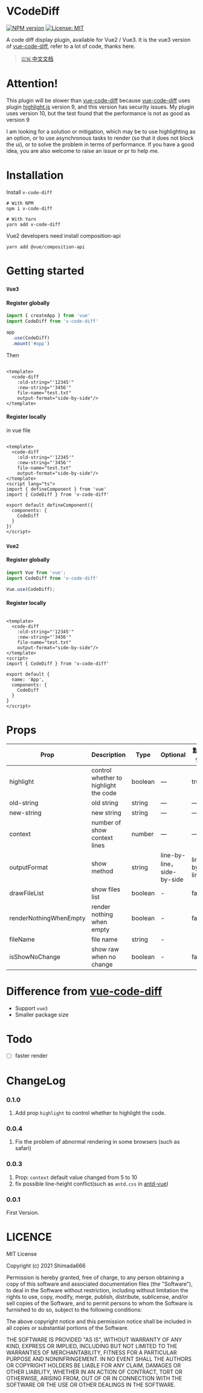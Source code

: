 # VCodeDiff

[![NPM version](https://img.shields.io/npm/v/v-code-diff.svg?style=flat)](https://www.npmjs.com/package/v-code-diff) [![License: MIT](https://img.shields.io/badge/License-MIT-yellow.svg)](https://opensource.org/licenses/MIT)

A code diff display plugin, available for Vue2 / Vue3. It is the vue3 version
of [vue-code-diff](https://github.com/ddchef/vue-code-diff), refer to a lot of code, thanks here.

> [🇨🇳 中文文档](./README-zh.md)

# Attention!

This plugin will be slower than [vue-code-diff](https://github.com/ddchef/vue-code-diff)
because [vue-code-diff](https://github.com/ddchef/vue-code-diff) uses
plugin [highlight.js](https://github.com/highlightjs/highlight.js) version 9, and this version has security issues. My
plugin uses version 10, but the test found that the performance is not as good as version 9

I am looking for a solution or mitigation, which may be to use highlighting as an option, or to use asynchronous tasks
to render (so that it does not block the ui), or to solve the problem in terms of performance. If you have a good idea,
you are also welcome to raise an issue or pr to help me.

# Installation

Install `v-code-diff`

```shell
# With NPM
npm i v-code-diff

# With Yarn
yarn add v-code-diff
```

Vue2 developers need install composition-api

```shell
yarn add @vue/composition-api
```

# Getting started

### `Vue3`

#### Register globally

```ts
import { createApp } from 'vue'
import CodeDiff from 'v-code-diff'

app
  .use(CodeDiff)
  .mount('#app')
```

Then

```vue

<template>
  <code-diff
    :old-string="'12345'"
    :new-string="'3456'"
    file-name="test.txt"
    output-format="side-by-side"/>
</template>
```

#### Register locally

in vue file

```vue

<template>
  <code-diff
    :old-string="'12345'"
    :new-string="'3456'"
    file-name="test.txt"
    output-format="side-by-side"/>
</template>
<script lang="ts">
import { defineComponent } from 'vue'
import { CodeDiff } from 'v-code-diff'

export default defineComponent({
  components: {
    CodeDiff
  }
})
</script>

```

### `Vue2`

#### Register globally

```ts
import Vue from 'vue';
import CodeDiff from 'v-code-diff'

Vue.use(CodeDiff);
```

#### Register locally

```vue

<template>
  <code-diff
    :old-string="'12345'"
    :new-string="'3456'"
    file-name="test.txt"
    output-format="side-by-side"/>
</template>
<script>
import { CodeDiff } from 'v-code-diff'

export default {
  name: 'App',
  components: {
    CodeDiff
  }
}
</script>
```

# Props

| Prop      | Description    | Type      | Optional       | 默认值   |
|---------- |-------- |---------- |-------------  |-------- |
| highlight| control whether to highlight the code | boolean  |   —    |    true     |
| old-string| old string | string  |   —    |    —     |
| new-string| new string| string  |   —    |    —     |
| context| number of show context lines | number  |   —    |    —     |
| outputFormat| show method | string  |   line-by-line，side-by-side    |    line-by-line     |
| drawFileList | show files list | boolean | - | false |
| renderNothingWhenEmpty | render nothing when empty | boolean | - | false |
| fileName | file name | string | - |  |
| isShowNoChange | show raw when no change | boolean | - | false |

# Difference from [vue-code-diff](https://github.com/ddchef/vue-code-diff)

* Support `vue3`
* Smaller package size

# Todo

- [ ] faster render

# ChangeLog

### 0.1.0

1. Add prop `highlight` to control whether to highlight the code.

### 0.0.4

1. Fix the problem of abnormal rendering in some browsers (such as safari)

### 0.0.3

1. Prop: `context` default value changed from 5 to 10
2. fix possible line-height conflict(such as `antd.css` in [antd-vue](https://github.com/vueComponent/ant-design-vue))

### 0.0.1

First Version.

# LICENCE

MIT License

Copyright (c) 2021 Shimada666

Permission is hereby granted, free of charge, to any person obtaining a copy of this software and associated
documentation files (the "Software"), to deal in the Software without restriction, including without limitation the
rights to use, copy, modify, merge, publish, distribute, sublicense, and/or sell copies of the Software, and to permit
persons to whom the Software is furnished to do so, subject to the following conditions:

The above copyright notice and this permission notice shall be included in all copies or substantial portions of the
Software.

THE SOFTWARE IS PROVIDED "AS IS", WITHOUT WARRANTY OF ANY KIND, EXPRESS OR IMPLIED, INCLUDING BUT NOT LIMITED TO THE
WARRANTIES OF MERCHANTABILITY, FITNESS FOR A PARTICULAR PURPOSE AND NONINFRINGEMENT. IN NO EVENT SHALL THE AUTHORS OR
COPYRIGHT HOLDERS BE LIABLE FOR ANY CLAIM, DAMAGES OR OTHER LIABILITY, WHETHER IN AN ACTION OF CONTRACT, TORT OR
OTHERWISE, ARISING FROM, OUT OF OR IN CONNECTION WITH THE SOFTWARE OR THE USE OR OTHER DEALINGS IN THE SOFTWARE.
